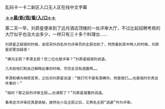 乱码卡一卡二新区入口无人区在线中文字幕


**<a href="http://www.baidu.com/link?url=7_xtFUWki7hexbSrF9U18DvNUoYAjH8P5i8sQYawypq&wd">→→最/新/观/看/入/口←←</a>**


 第二天一早，刘昴星便来到了远月酒店顶楼的一处评审大厅，不过比起招聘考核的大厅似乎也没大出多少，一样只有三十多个料理台……

    刘昴星正疑惑的时候，发现另外四名作为评审员的主厨也到了，然而看到其中两人的时候，刘昴星却更加疑惑！

    “横沟主厨？李源主厨？您二位也是评审？”刘昴星疑惑的说道。

    几天前他们和自己解释此事的时候，可完全没有透露啊……

    李源和横沟相视苦笑，之后对刘昴星说道：“我们可不是有意瞒你，而是我们……也是临时负责这件事的！”

    “临时？那之前的评审主厨……也请假了？”刘昴星凝重的说道。

    看来这次评审还真是诡秘，居然在小岛主厨之后，又两名主厨“逃避”作为评审。
